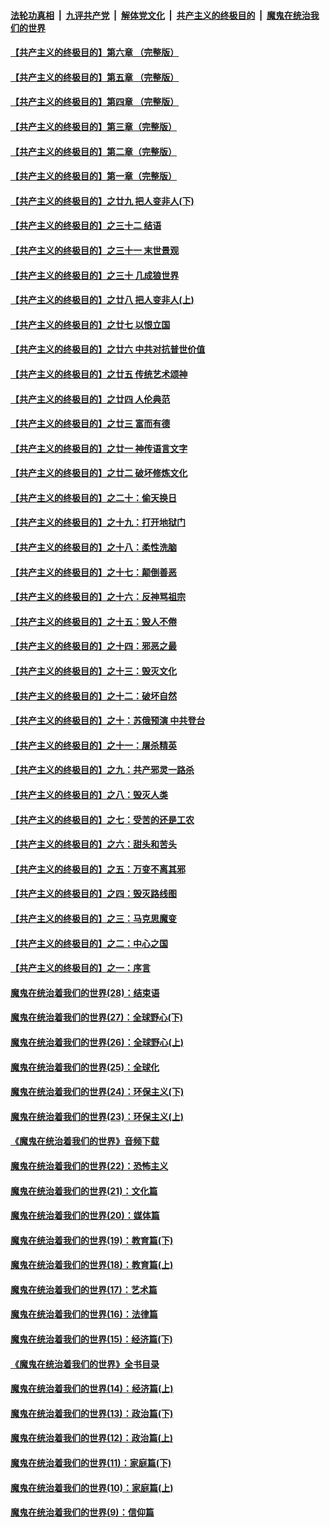 

####  [法轮功真相](../../../../basic/blob/master/README.md?t=07080302) &nbsp;|&nbsp; [九评共产党](../../../../9ping.md/blob/master/README.md?t=07080302) &nbsp;|&nbsp; [解体党文化](../../../../jtdwh.md/blob/master/README.md?t=07080302)  &nbsp;|&nbsp; [共产主义的终极目的](../../../../gczydzjmd.md/blob/master/README.md?t=07080302) &nbsp;|&nbsp; [魔鬼在统治我们的世界](../../../../mgztzwmdsj.md/blob/master/README.md?t=07080302) 

#### [【共产主义的终极目的】第六章 （完整版）](../pages/nsc422/n11428913.md?t=07080302) 

#### [【共产主义的终极目的】第五章 （完整版）](../pages/nsc422/n11428912.md?t=07080302) 

#### [【共产主义的终极目的】第四章 （完整版）](../pages/nsc422/n11428907.md?t=07080302) 

#### [【共产主义的终极目的】第三章（完整版）](../pages/nsc422/n11428848.md?t=07080302) 

#### [【共产主义的终极目的】第二章（完整版）](../pages/nsc422/n11428831.md?t=07080302) 

#### [【共产主义的终极目的】第一章（完整版）](../pages/nsc422/n11417651.md?t=07080302) 

#### [【共产主义的终极目的】之廿九 把人变非人(下)](../pages/nsc422/n11344140.md?t=07080302) 

#### [【共产主义的终极目的】之三十二 结语](../pages/nsc422/n11360535.md?t=07080302) 

#### [【共产主义的终极目的】之三十一 末世景观](../pages/nsc422/n11351129.md?t=07080302) 

#### [【共产主义的终极目的】之三十 几成狼世界](../pages/nsc422/n11348280.md?t=07080302) 

#### [【共产主义的终极目的】之廿八 把人变非人(上)](../pages/nsc422/n11340492.md?t=07080302) 

#### [【共产主义的终极目的】之廿七 以恨立国](../pages/nsc422/n11336944.md?t=07080302) 

#### [【共产主义的终极目的】之廿六 中共对抗普世价值](../pages/nsc422/n11324785.md?t=07080302) 

#### [【共产主义的终极目的】之廿五 传统艺术颂神](../pages/nsc422/n11296396.md?t=07080302) 

#### [【共产主义的终极目的】之廿四 人伦典范](../pages/nsc422/n11296397.md?t=07080302) 

#### [【共产主义的终极目的】之廿三 富而有德](../pages/nsc422/n11283598.md?t=07080302) 

#### [【共产主义的终极目的】之廿一 神传语言文字](../pages/nsc422/n11263265.md?t=07080302) 

#### [【共产主义的终极目的】之廿二 破坏修炼文化](../pages/nsc422/n11245728.md?t=07080302) 

#### [【共产主义的终极目的】之二十：偷天换日](../pages/nsc422/n11238846.md?t=07080302) 

#### [【共产主义的终极目的】之十九：打开地狱门](../pages/nsc422/n11206376.md?t=07080302) 

#### [【共产主义的终极目的】之十八：柔性洗脑](../pages/nsc422/n11199994.md?t=07080302) 

#### [【共产主义的终极目的】之十七：颠倒善恶](../pages/nsc422/n11179782.md?t=07080302) 

#### [【共产主义的终极目的】之十六：反神骂祖宗](../pages/nsc422/n11166798.md?t=07080302) 

#### [【共产主义的终极目的】之十五：毁人不倦](../pages/nsc422/n11166792.md?t=07080302) 

#### [【共产主义的终极目的】之十四：邪恶之最](../pages/nsc422/n11150249.md?t=07080302) 

#### [【共产主义的终极目的】之十三：毁灭文化](../pages/nsc422/n11135227.md?t=07080302) 

#### [【共产主义的终极目的】之十二：破坏自然](../pages/nsc422/n11135214.md?t=07080302) 

#### [【共产主义的终极目的】之十：苏俄预演 中共登台](../pages/nsc422/n11118424.md?t=07080302) 

#### [【共产主义的终极目的】之十一：屠杀精英](../pages/nsc422/n11118442.md?t=07080302) 

#### [【共产主义的终极目的】之九：共产邪灵一路杀](../pages/nsc422/n11114139.md?t=07080302) 

#### [【共产主义的终极目的】之八：毁灭人类](../pages/nsc422/n11108503.md?t=07080302) 

#### [【共产主义的终极目的】之七：受苦的还是工农](../pages/nsc422/n11101809.md?t=07080302) 

#### [【共产主义的终极目的】之六：甜头和苦头](../pages/nsc422/n11096971.md?t=07080302) 

#### [【共产主义的终极目的】之五：万变不离其邪](../pages/nsc422/n11091285.md?t=07080302) 

#### [【共产主义的终极目的】之四：毁灭路线图](../pages/nsc422/n11086284.md?t=07080302) 

#### [【共产主义的终极目的】之三：马克思魔变](../pages/nsc422/n11061941.md?t=07080302) 

#### [【共产主义的终极目的】之二：中心之国](../pages/nsc422/n11047728.md?t=07080302) 

#### [【共产主义的终极目的】之一：序言](../pages/nsc422/n11086077.md?t=07080302) 

#### [魔鬼在统治着我们的世界(28)：结束语](../pages/nsc422/n10936246.md?t=07080302) 

#### [魔鬼在统治着我们的世界(27)：全球野心(下)](../pages/nsc422/n10928319.md?t=07080302) 

#### [魔鬼在统治着我们的世界(26)：全球野心(上)](../pages/nsc422/n10900318.md?t=07080302) 

#### [魔鬼在统治着我们的世界(25)：全球化](../pages/nsc422/n10788205.md?t=07080302) 

#### [魔鬼在统治着我们的世界(24)：环保主义(下)](../pages/nsc422/n10695307.md?t=07080302) 

#### [魔鬼在统治着我们的世界(23)：环保主义(上)](../pages/nsc422/n10688613.md?t=07080302) 

#### [《魔鬼在统治着我们的世界》音频下载](../pages/nsc422/n10635553.md?t=07080302) 

#### [魔鬼在统治着我们的世界(22)：恐怖主义](../pages/nsc422/n10614727.md?t=07080302) 

#### [魔鬼在统治着我们的世界(21)：文化篇](../pages/nsc422/n10597706.md?t=07080302) 

#### [魔鬼在统治着我们的世界(20)：媒体篇](../pages/nsc422/n10586579.md?t=07080302) 

#### [魔鬼在统治着我们的世界(19)：教育篇(下)](../pages/nsc422/n10564808.md?t=07080302) 

#### [魔鬼在统治着我们的世界(18)：教育篇(上)](../pages/nsc422/n10526970.md?t=07080302) 

#### [魔鬼在统治着我们的世界(17)：艺术篇](../pages/nsc422/n10499093.md?t=07080302) 

#### [魔鬼在统治着我们的世界(16)：法律篇](../pages/nsc422/n10485969.md?t=07080302) 

#### [魔鬼在统治着我们的世界(15)：经济篇(下)](../pages/nsc422/n10469975.md?t=07080302) 

#### [《魔鬼在统治着我们的世界》全书目录](../pages/nsc422/n10464261.md?t=07080302) 

#### [魔鬼在统治着我们的世界(14)：经济篇(上)](../pages/nsc422/n10457370.md?t=07080302) 

#### [魔鬼在统治着我们的世界(13)：政治篇(下)](../pages/nsc422/n10448270.md?t=07080302) 

#### [魔鬼在统治着我们的世界(12)：政治篇(上)](../pages/nsc422/n10444576.md?t=07080302) 

#### [魔鬼在统治着我们的世界(11)：家庭篇(下)](../pages/nsc422/n10440961.md?t=07080302) 

#### [魔鬼在统治着我们的世界(10)：家庭篇(上)](../pages/nsc422/n10435448.md?t=07080302) 

#### [魔鬼在统治着我们的世界(9)：信仰篇](../pages/nsc422/n10432159.md?t=07080302) 


